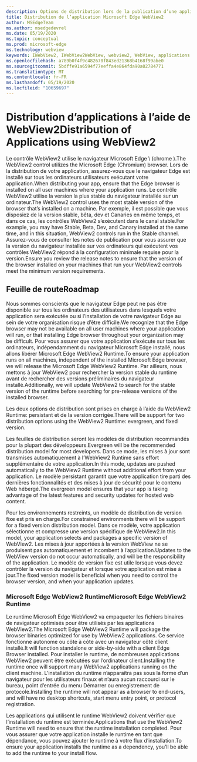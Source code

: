 ```yaml
---
description: Options de distribution lors de la publication d’une application à l’aide de Microsoft Edge WebView2
title: Distribution de l’application Microsoft Edge WebView2
author: MSEdgeTeam
ms.author: msedgedevrel
ms.date: 05/19/2020
ms.topic: conceptual
ms.prod: microsoft-edge
ms.technology: webview
keywords: IWebView2, IWebView2WebView, webview2, WebView, applications WPF, WPF, Edge, ICoreWebView2, ICoreWebView2Host, contrôle de navigateur, html Edge
ms.openlocfilehash: a789b0f4f9c482670f843ed21368b4168f99abe0
ms.sourcegitcommit: 5bdffe91a6594f77eeffa4e864fda90a02784771
ms.translationtype: MT
ms.contentlocale: fr-FR
ms.lasthandoff: 05/19/2020
ms.locfileid: "10659697"
---
```

# <span data-ttu-id="77f1c-104">Distribution d’applications à l’aide de WebView2</span><span class="sxs-lookup"><span data-stu-id="77f1c-104">Distribution of Applications using WebView2</span></span> 

<span data-ttu-id="77f1c-105">Le contrôle WebView2 utilise le navigateur Microsoft Edge \ (chrome \).</span><span class="sxs-lookup"><span data-stu-id="77f1c-105">The WebView2 control utilizes the Microsoft Edge \(Chromium\) browser.</span></span> <span data-ttu-id="77f1c-106">Lors de la distribution de votre application, assurez-vous que le navigateur Edge est installé sur tous les ordinateurs utilisateurs exécutant votre application.</span><span class="sxs-lookup"><span data-stu-id="77f1c-106">When distributing your app, ensure that the Edge browser is installed on all user machines where your application runs.</span></span> <span data-ttu-id="77f1c-107">Le contrôle WebView2 utilise la version la plus stable du navigateur installée sur un ordinateur.</span><span class="sxs-lookup"><span data-stu-id="77f1c-107">The WebView2 control uses the most stable version of the browser that’s installed on a machine.</span></span> <span data-ttu-id="77f1c-108">Par exemple, il est possible que vous disposiez de la version stable, bêta, dev et Canaries en même temps, et dans ce cas, les contrôles WebView2 s’exécutent dans le canal stable.</span><span class="sxs-lookup"><span data-stu-id="77f1c-108">For example, you may have Stable, Beta, Dev, and Canary installed at the same time, and in this situation, WebView2 controls run in the Stable channel.</span></span> <span data-ttu-id="77f1c-109">Assurez-vous de consulter les notes de publication pour vous assurer que la version du navigateur installée sur vos ordinateurs qui exécutent vos contrôles WebView2 répond à la configuration minimale requise pour la version.</span><span class="sxs-lookup"><span data-stu-id="77f1c-109">Ensure you review the release notes to ensure that the version of the browser installed on your machines that run your WebView2 controls meet the minimum version requirements.</span></span>

## <span data-ttu-id="77f1c-110">Feuille de route</span><span class="sxs-lookup"><span data-stu-id="77f1c-110">Roadmap</span></span>

<span data-ttu-id="77f1c-111">Nous sommes conscients que le navigateur Edge peut ne pas être disponible sur tous les ordinateurs des utilisateurs dans lesquels votre application sera exécutée ou si l’installation de votre navigateur Edge au sein de votre organisation risque d’être difficile.</span><span class="sxs-lookup"><span data-stu-id="77f1c-111">We recognize that the Edge browser may not be available on all user machines where your application will run, or that installing Edge browser throughout your organization may be difficult.</span></span> <span data-ttu-id="77f1c-112">Pour vous assurer que votre application s’exécute sur tous les ordinateurs, indépendamment du navigateur Microsoft Edge installé, nous allons libérer Microsoft Edge WebView2 Runtime.</span><span class="sxs-lookup"><span data-stu-id="77f1c-112">To ensure your application runs on all machines, independent of the installed Microsoft Edge browser, we will release the Microsoft Edge WebView2 Runtime.</span></span> <span data-ttu-id="77f1c-113">Par ailleurs, nous mettons à jour WebView2 pour rechercher la version stable du runtime avant de rechercher des versions préliminaires du navigateur installé.</span><span class="sxs-lookup"><span data-stu-id="77f1c-113">Additionally, we will update WebView2 to search for the stable version of the runtime before searching for pre-release versions of the installed browser.</span></span>

<span data-ttu-id="77f1c-114">Les deux options de distribution sont prises en charge à l’aide du WebView2 Runtime: persistant et de la version corrigée.</span><span class="sxs-lookup"><span data-stu-id="77f1c-114">There will be support for two distribution options using the WebView2 Runtime: evergreen, and fixed version.</span></span>

<span data-ttu-id="77f1c-115">Les feuilles de distribution seront les modèles de distribution recommandés pour la plupart des développeurs.</span><span class="sxs-lookup"><span data-stu-id="77f1c-115">Evergreen will be the recommended distribution model for most developers.</span></span> <span data-ttu-id="77f1c-116">Dans ce mode, les mises à jour sont transmises automatiquement à l’WebView2 Runtime sans effort supplémentaire de votre application.</span><span class="sxs-lookup"><span data-stu-id="77f1c-116">In this mode, updates are pushed automatically to the WebView2 Runtime without additional effort from your application.</span></span> <span data-ttu-id="77f1c-117">Le modèle persistant garantit que votre application tire parti des dernières fonctionnalités et des mises à jour de sécurité pour le contenu Web hébergé.</span><span class="sxs-lookup"><span data-stu-id="77f1c-117">The evergreen model ensures that your app is taking advantage of the latest features and security updates for hosted web content.</span></span>

<span data-ttu-id="77f1c-118">Pour les environnements restreints, un modèle de distribution de version fixe est pris en charge.</span><span class="sxs-lookup"><span data-stu-id="77f1c-118">For constrained environments there will be support for a fixed version distribution model.</span></span> <span data-ttu-id="77f1c-119">Dans ce modèle, votre application sélectionne et compresse une version spécifique de WebView2.</span><span class="sxs-lookup"><span data-stu-id="77f1c-119">In this model, your application selects and packages a specific version of WebView2.</span></span> <span data-ttu-id="77f1c-120">Les mises à jour apportées à la version WebView ne se produisent pas automatiquement et incombent à l’application.</span><span class="sxs-lookup"><span data-stu-id="77f1c-120">Updates to the WebView version do not occur automatically, and will be the responsibility of the application.</span></span> <span data-ttu-id="77f1c-121">Le modèle de version fixe est utile lorsque vous devez contrôler la version du navigateur et lorsque votre application est mise à jour.</span><span class="sxs-lookup"><span data-stu-id="77f1c-121">The fixed version model is beneficial when you need to control the browser version, and when your application updates.</span></span> 

### <span data-ttu-id="77f1c-122">Microsoft Edge WebView2 Runtime</span><span class="sxs-lookup"><span data-stu-id="77f1c-122">Microsoft Edge WebView2 Runtime</span></span>

<span data-ttu-id="77f1c-123">Le runtime Microsoft Edge WebView2 va empaqueter les fichiers binaires de navigateur optimisés pour être utilisés par les applications WebView2.</span><span class="sxs-lookup"><span data-stu-id="77f1c-123">The Microsoft Edge WebView2 Runtime will package the browser binaries optimized for use by WebView2 applications.</span></span> <span data-ttu-id="77f1c-124">Ce service fonctionne autonome ou côte à côte avec un navigateur côté client installé.</span><span class="sxs-lookup"><span data-stu-id="77f1c-124">It will function standalone or side-by-side with a client Edge Browser installed.</span></span> <span data-ttu-id="77f1c-125">Pour installer le runtime, de nombreuses applications WebView2 peuvent être exécutées sur l’ordinateur client.</span><span class="sxs-lookup"><span data-stu-id="77f1c-125">Installing the runtime once will support many WebView2 applications running on the client machine.</span></span> <span data-ttu-id="77f1c-126">L’installation du runtime n’apparaîtra pas sous la forme d’un navigateur pour les utilisateurs finaux et n’aura aucun raccourci sur le bureau, point d’entrée du menu Démarrer ou enregistrement de protocole.</span><span class="sxs-lookup"><span data-stu-id="77f1c-126">Installing the runtime will not appear as a browser to end-users, and will have no desktop shortcuts, start menu entry point, or protocol registration.</span></span>

<span data-ttu-id="77f1c-127">Les applications qui utilisent le runtime WebView2 doivent vérifier que l’installation du runtime est terminée.</span><span class="sxs-lookup"><span data-stu-id="77f1c-127">Applications that use the WebView2 Runtime will need to ensure that the runtime installation completed.</span></span> <span data-ttu-id="77f1c-128">Pour vous assurer que votre application installe le runtime en tant que dépendance, vous pouvez ajouter le runtime à votre flux d’installation.</span><span class="sxs-lookup"><span data-stu-id="77f1c-128">To ensure your application installs the runtime as a dependency, you’ll be able to add the runtime to your install flow.</span></span> 
